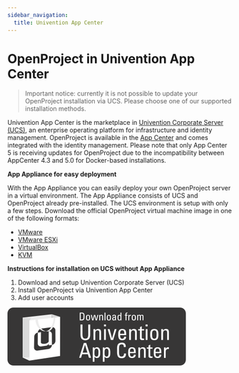 ```yaml
---
sidebar_navigation:
  title: Univention App Center
---
```


# OpenProject in Univention App Center

> Important notice: currently it is not possible to update your OpenProject installation via UCS. Please choose one of our supported installation methods.

Univention App Center is the marketplace in [Univention Corporate Server (UCS)](https://www.univention.com/products/ucs/), an enterprise operating platform for infrastructure and identity management. OpenProject is available in the [App Center](https://www.univention.com/products/app-catalog/openproject/) and comes integrated with the identity management. Please note that only App Center 5 is receiving updates for OpenProject due to the incompatibility between AppCenter 4.3 and 5.0 for Docker-based installations.


**App Appliance for easy deployment**

With the App Appliance you can easily deploy your own OpenProject server in a virtual environment. The App Appliance consists of UCS and OpenProject already pre-installed. The UCS environment is setup with only a few steps. Download the official OpenProject virtual machine image in one of the following formats:

* [VMware](https://appcenter.software-univention.de/univention-apps/current/openproject/Univention-App-openproject-vmware.zip)
* [VMware ESXi](https://appcenter.software-univention.de/univention-apps/current/openproject/Univention-App-openproject-ESX.ova)
* [VirtualBox](https://appcenter.software-univention.de/univention-apps/current/openproject/Univention-App-openproject-virtualbox.ova)
* [KVM](https://appcenter.software-univention.de/univention-apps/current/openproject/Univention-App-openproject-KVM.qcow2)

**Instructions for installation on UCS without App Appliance**

1. Download and setup Univention Corporate Server (UCS)
2. Install OpenProject via Univention App Center
3. Add user accounts

[![Available in Univention App Center](logo_uac_final.svg)](https://www.univention.com/products/app-catalog/openproject/)
